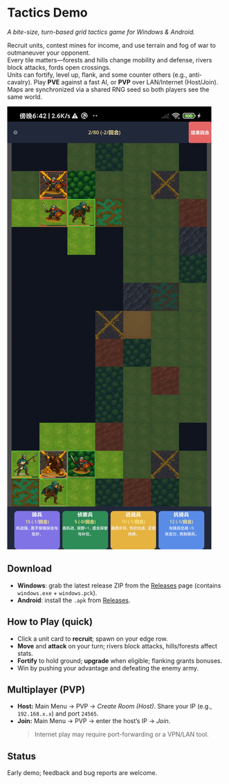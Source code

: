 # Tactics Demo

*A bite-size, turn-based grid tactics game for Windows & Android.*

Recruit units, contest mines for income, and use terrain and fog of war to outmaneuver your opponent.  
Every tile matters—forests and hills change mobility and defense, rivers block attacks, fords open crossings.  
Units can fortify, level up, flank, and some counter others (e.g., anti-cavalry). Play **PVE** against a fast AI,
or **PVP** over LAN/Internet (Host/Join). Maps are synchronized via a shared RNG seed so both players see the same world.

![Gameplay screenshot](01.jpg)
## Download
- **Windows**: grab the latest release ZIP from the [Releases](https://github.com/ucrick/chessweb/releases/tag/first-version/Windows.zip) page (contains `windows.exe` + `windows.pck`).
- **Android**: install the `.apk` from [Releases](/releases).

## How to Play (quick)
- Click a unit card to **recruit**; spawn on your edge row.
- **Move** and **attack** on your turn; rivers block attacks, hills/forests affect stats.
- **Fortify** to hold ground; **upgrade** when eligible; flanking grants bonuses.
- Win by pushing your advantage and defeating the enemy army.

## Multiplayer (PVP)
- **Host:** Main Menu → PVP → *Create Room (Host)*. Share your IP (e.g., `192.168.x.x`) and port `24565`.
- **Join:** Main Menu → PVP → enter the host’s IP → *Join*.  
  > Internet play may require port-forwarding or a VPN/LAN tool.

## Status
Early demo; feedback and bug reports are welcome.
